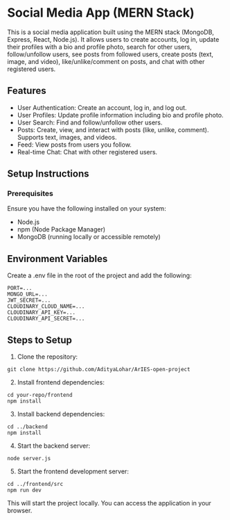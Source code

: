 # Social Media App (MERN Stack)
This is a social media application built using the MERN stack (MongoDB, Express, React, Node.js). It allows users to create accounts, log in, update their profiles with a bio and profile photo, search for other users, follow/unfollow users, see posts from followed users, create posts (text, image, and video), like/unlike/comment on posts, and chat with other registered users.

## Features
- User Authentication: Create an account, log in, and log out.
- User Profiles: Update profile information including bio and profile photo.
- User Search: Find and follow/unfollow other users.
- Posts: Create, view, and interact with posts (like, unlike, comment). Supports text, images, and videos.
- Feed: View posts from users you follow.
- Real-time Chat: Chat with other registered users.

## Setup Instructions
### Prerequisites
Ensure you have the following installed on your system:
- Node.js
- npm (Node Package Manager)
- MongoDB (running locally or accessible remotely)

## Environment Variables
Create a .env file in the root of the project and add the following:
```
PORT=...
MONGO_URL=...
JWT_SECRET=...
CLOUDINARY_CLOUD_NAME=...
CLOUDINARY_API_KEY=...
CLOUDINARY_API_SECRET=...
```

## Steps to Setup
1. Clone the repository:
```
git clone https://github.com/AdityaLohar/ArIES-open-project
```

2. Install frontend dependencies:
```
cd your-repo/frontend
npm install
```

3. Install backend dependencies:
```
cd ../backend
npm install
```

4. Start the backend server:
```
node server.js
```

5. Start the frontend development server:
```
cd ../frontend/src
npm run dev
```

This will start the project locally. You can access the application in your browser.